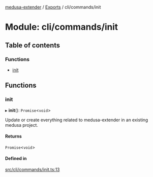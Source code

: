 [medusa-extender](../README.md) / [Exports](../modules.md) / cli/commands/init

# Module: cli/commands/init

## Table of contents

### Functions

- [init](cli_commands_init.md#init)

## Functions

### init

▸ **init**(): `Promise`<`void`\>

Update or create everything related to medusa-extender in an existing medusa project.

#### Returns

`Promise`<`void`\>

#### Defined in

[src/cli/commands/init.ts:13](https://github.com/adrien2p/medusa-extender/blob/624a76f/src/cli/commands/init.ts#L13)
